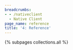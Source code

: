 ```yaml
---
breadcrumbs:
- - /nativeclient
  - Native Client
page_name: reference
title: '4: Reference'
---
```


{% subpages collections.all %}
